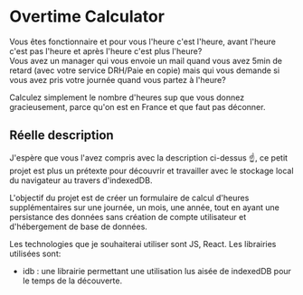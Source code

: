 # Overtime Calculator

Vous êtes fonctionnaire et pour vous l'heure c'est l'heure, avant l'heure c'est pas l'heure et après l'heure c'est plus l'heure?  
Vous avez un manager qui vous envoie un mail quand vous avez 5min de retard (avec votre service DRH/Paie en copie) mais qui vous demande si vous avez pris votre journée quand vous partez à l'heure?  
  
Calculez simplement le nombre d'heures sup que vous donnez gracieusement, parce qu'on est en France et que faut pas déconner.

## Réelle description

J'espère que vous l'avez compris avec la description ci-dessus ☝️, ce petit projet est plus un prétexte pour découvrir et travailler avec le stockage local du navigateur au travers d'indexedDB.  
  
L'objectif du projet est de créer un formulaire de calcul d'heures supplémentaires sur une journée, un mois, une année, tout en ayant une persistance des données sans création de compte utilisateur et d'hébergement de base de données.  
  
Les technologies que je souhaiterai utiliser sont JS, React.
Les librairies utilisées sont:  

- idb : une librairie permettant une utilisation lus aisée de indexedDB pour le temps de la découverte.  
